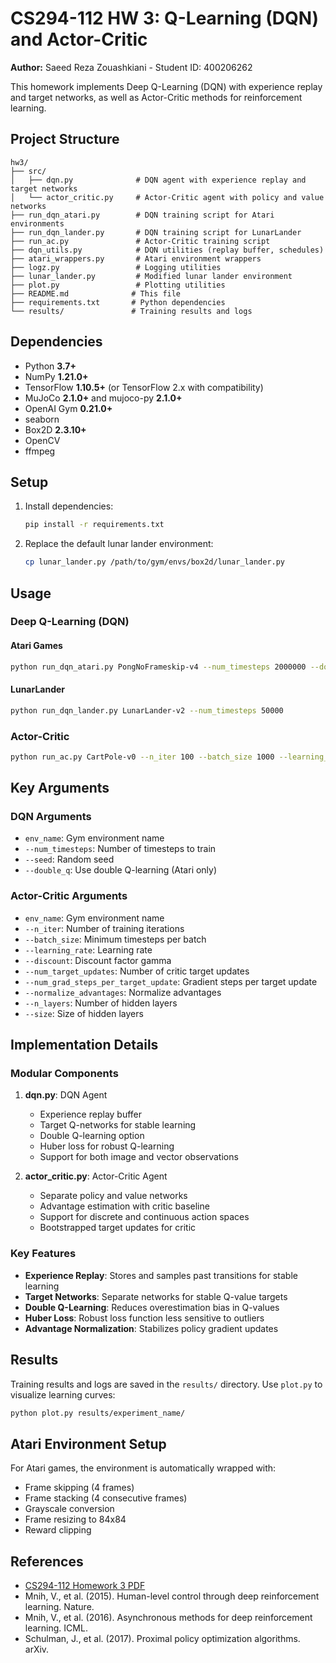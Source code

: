 # CS294-112 HW 3: Q-Learning (DQN) and Actor-Critic

**Author:** Saeed Reza Zouashkiani - Student ID: 400206262

This homework implements Deep Q-Learning (DQN) with experience replay and target networks, as well as Actor-Critic methods for reinforcement learning.

## Project Structure

```
hw3/
├── src/
│   ├── dqn.py              # DQN agent with experience replay and target networks
│   └── actor_critic.py     # Actor-Critic agent with policy and value networks
├── run_dqn_atari.py        # DQN training script for Atari environments
├── run_dqn_lander.py       # DQN training script for LunarLander
├── run_ac.py               # Actor-Critic training script
├── dqn_utils.py            # DQN utilities (replay buffer, schedules)
├── atari_wrappers.py       # Atari environment wrappers
├── logz.py                 # Logging utilities
├── lunar_lander.py         # Modified lunar lander environment
├── plot.py                 # Plotting utilities
├── README.md              # This file
├── requirements.txt       # Python dependencies
└── results/               # Training results and logs
```

## Dependencies

* Python **3.7+**
* NumPy **1.21.0+**
* TensorFlow **1.10.5+** (or TensorFlow 2.x with compatibility)
* MuJoCo **2.1.0+** and mujoco-py **2.1.0+**
* OpenAI Gym **0.21.0+**
* seaborn
* Box2D **2.3.10+**
* OpenCV
* ffmpeg

## Setup

1. Install dependencies:
   ```bash
   pip install -r requirements.txt
   ```

2. Replace the default lunar lander environment:
   ```bash
   cp lunar_lander.py /path/to/gym/envs/box2d/lunar_lander.py
   ```

## Usage

### Deep Q-Learning (DQN)

#### Atari Games
```bash
python run_dqn_atari.py PongNoFrameskip-v4 --num_timesteps 2000000 --double_q
```

#### LunarLander
```bash
python run_dqn_lander.py LunarLander-v2 --num_timesteps 50000
```

### Actor-Critic
```bash
python run_ac.py CartPole-v0 --n_iter 100 --batch_size 1000 --learning_rate 5e-3
```

## Key Arguments

### DQN Arguments
* `env_name`: Gym environment name
* `--num_timesteps`: Number of timesteps to train
* `--seed`: Random seed
* `--double_q`: Use double Q-learning (Atari only)

### Actor-Critic Arguments
* `env_name`: Gym environment name
* `--n_iter`: Number of training iterations
* `--batch_size`: Minimum timesteps per batch
* `--learning_rate`: Learning rate
* `--discount`: Discount factor gamma
* `--num_target_updates`: Number of critic target updates
* `--num_grad_steps_per_target_update`: Gradient steps per target update
* `--normalize_advantages`: Normalize advantages
* `--n_layers`: Number of hidden layers
* `--size`: Size of hidden layers

## Implementation Details

### Modular Components

1. **dqn.py**: DQN Agent
   - Experience replay buffer
   - Target Q-networks for stable learning
   - Double Q-learning option
   - Huber loss for robust Q-learning
   - Support for both image and vector observations

2. **actor_critic.py**: Actor-Critic Agent
   - Separate policy and value networks
   - Advantage estimation with critic baseline
   - Support for discrete and continuous action spaces
   - Bootstrapped target updates for critic

### Key Features

* **Experience Replay**: Stores and samples past transitions for stable learning
* **Target Networks**: Separate networks for stable Q-value targets
* **Double Q-Learning**: Reduces overestimation bias in Q-values
* **Huber Loss**: Robust loss function less sensitive to outliers
* **Advantage Normalization**: Stabilizes policy gradient updates

## Results

Training results and logs are saved in the `results/` directory. Use `plot.py` to visualize learning curves:

```bash
python plot.py results/experiment_name/
```

## Atari Environment Setup

For Atari games, the environment is automatically wrapped with:
- Frame skipping (4 frames)
- Frame stacking (4 consecutive frames)
- Grayscale conversion
- Frame resizing to 84x84
- Reward clipping

## References

* [CS294-112 Homework 3 PDF](cs285_hw3.pdf)
* Mnih, V., et al. (2015). Human-level control through deep reinforcement learning. Nature.
* Mnih, V., et al. (2016). Asynchronous methods for deep reinforcement learning. ICML.
* Schulman, J., et al. (2017). Proximal policy optimization algorithms. arXiv.
